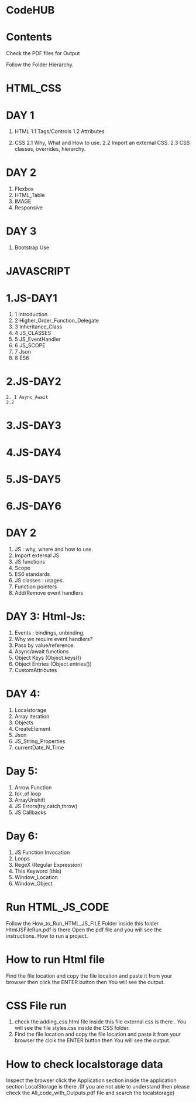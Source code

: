 # CodeHUB
# Contents
Check the PDF files for Output

Follow the Folder Hierarchy.
# HTML_CSS

# DAY 1
1. HTML 
     1.1 Tags/Controls
     1.2 Attributes
	 
2. CSS
   2.1 Why, What and How to use.
   2.2 Import an external CSS.
   2.3 CSS classes, overrides, hierarchy.

# DAY 2
1. Flexbox
2. HTML_Table
3. IMAGE
4. Responsive

# DAY 3
1. Bootstrap Use


# JAVASCRIPT 

# 1.JS-DAY1
   1. 1 Introduction
   1. 2 Higher_Order_Function_Delegate
   1. 3 Inheritance_Class
   1. 4 JS_CLASSES
   1. 5 JS_EventHandler
   1. 6 JS_SCOPE
   1. 7 Json
   1. 8  ES6 

# 2.JS-DAY2
    2. 1 Async_Await
    2.2 

# 3.JS-DAY3


# 4.JS-DAY4


# 5.JS-DAY5



# 6.JS-DAY6






# DAY 2

1. JS : why, where and how to use.
2. Import external JS
3. JS functions
4. Scope
5. ES6 standards
6. JS classes : usages.
7. Function pointers
8. Add/Remove event handlers

   
# DAY 3: Html-Js:

1. Events : bindings, unbinding.
2. Why we require event handlers?
3. Pass by value/reference.
4. Async/await functions
5. Object Keys (Object.keys()) 
6. Object Entries (Object.entries())
7. CustomAttributes 

# DAY 4: 
1. Localstorage
2. Array Iteration
3. Objects
4. CreateElement
5. Json
6. JS_String_Properties 
7. currentDate_N_Time

# Day 5:
1. Arrow Function
2. for..of loop
3. ArrayUnshift
4. JS Errors(try,catch,throw)
5. JS Callbacks

# Day 6:
1. JS Function Invocation
2. Loops
3. RegeX (Regular Expression)
4. This Keyword (this)
5. Window_Location
6. Window_Object


# Run HTML_JS_CODE
Follow the How_to_Run_HTML_JS_FILE Folder inside this folder  HtmlJSFileRun.pdf is there Open the pdf file and you will see the instructions.
How to run a project.
# How to run Html file 
 Find the file location and copy the file location and paste it from your browser then click the ENTER button then You will see the output.

# CSS File run
1. check the adding_css.html file inside this file external css is there . You will see the file styles.css inside the CSS folder.
2. Find the file location and copy the file location and paste it from your browser the clcik the ENTER button then You will see the output.

# How to check localstorage data
Inspect the browser click  the Application section inside the application section LocalStorage is there .(If you are not able to understand then please check the All_code_with_Outputs.pdf file and search the localstorage)